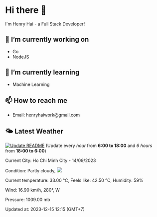 # Hi there 👋

I'm Henry Hai - a Full Stack Developer!

## 🔭 I’m currently working on

- Go
- NodeJS

## 🌱 I’m currently learning

- Machine Learning

## 📫 How to reach me

- Email: <henryhaiwork@gmail.com>

## 🌤️ Latest Weather
[![Update README](https://github.com/henry0hai/henry0hai/actions/workflows/udpateReadme.yml/badge.svg)](https://github.com/henry0hai/henry0hai/actions/workflows/udpateReadme.yml)
(Update every *hour* from **6:00 to 18:00** and *6 hours* from **18:00 to 6:00**)
<!-- WEATHER:START -->
Current City: Ho Chi Minh City - 14/09/2023

Condition: Partly cloudy, <img src="https://cdn.weatherapi.com/weather/64x64/day/116.png"/>

Current temperature: 33.00 °C, Feels like: 42.50 °C, Humidity: 59%

Wind: 16.90 km/h, 280°, W

Pressure: 1009.00 mb

Updated at: 2023-12-15 12:15 (GMT+7)<!-- WEATHER:END -->
